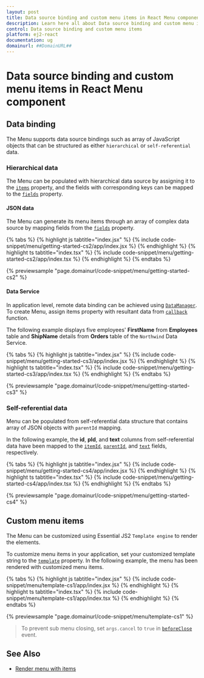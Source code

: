 ```yaml
---
layout: post
title: Data source binding and custom menu items in React Menu component | Syncfusion
description: Learn here all about Data source binding and custom menu items in Syncfusion React Menu component of Syncfusion Essential JS 2 and more.
control: Data source binding and custom menu items 
platform: ej2-react
documentation: ug
domainurl: ##DomainURL##
---
```


# Data source binding and custom menu items in React Menu component

## Data binding

The Menu supports data source bindings such as array of JavaScript objects that can be structured as either `hierarchical` or `self-referential` data.

### Hierarchical data

The Menu can be populated with hierarchical data source by assigning it to the [`items`](https://ej2.syncfusion.com/react/documentation/api/menu/menuItemModel#items) property, and the fields with corresponding keys can be mapped to the [`fields`](https://ej2.syncfusion.com/react/documentation/api/menu/fieldSettingsModel) property.

#### JSON data

The Menu can generate its menu items through an array of complex data source by mapping fields from the [`fields`](https://ej2.syncfusion.com/react/documentation/api/menu/fieldSettingsModel) property.

{% tabs %}
{% highlight js tabtitle="index.jsx" %}
{% include code-snippet/menu/getting-started-cs2/app/index.jsx %}
{% endhighlight %}
{% highlight ts tabtitle="index.tsx" %}
{% include code-snippet/menu/getting-started-cs2/app/index.tsx %}
{% endhighlight %}
{% endtabs %}

 {% previewsample "page.domainurl/code-snippet/menu/getting-started-cs2" %}

#### Data Service

In application level, remote data binding can be achieved using [`DataManager`](https://ej2.syncfusion.com/angular/documentation/data). To create Menu, assign items property with resultant data from [`callback`](https://ej2.syncfusion.com/documentation/api/data/deferred#then) function.

The following example displays five employees' **FirstName** from **Employees** table and **ShipName** details from **Orders** table of the `Northwind` Data Service.

{% tabs %}
{% highlight js tabtitle="index.jsx" %}
{% include code-snippet/menu/getting-started-cs3/app/index.jsx %}
{% endhighlight %}
{% highlight ts tabtitle="index.tsx" %}
{% include code-snippet/menu/getting-started-cs3/app/index.tsx %}
{% endhighlight %}
{% endtabs %}

 {% previewsample "page.domainurl/code-snippet/menu/getting-started-cs3" %}

### Self-referential data

Menu can be populated from self-referential data structure that contains array of JSON objects with `parentId` mapping.

In the following example, the **id**, **pId**, and **text** columns from self-referential data have been mapped to the [`itemId`](https://ej2.syncfusion.com/react/documentation/api/menu/fieldSettingsModel/#itemid), [`parentId`](https://ej2.syncfusion.com/react/documentation/api/menu/fieldSettingsModel/#parentid), and [`text`](https://ej2.syncfusion.com/react/documentation/api/menu/fieldSettingsModel/#text) fields, respectively.

{% tabs %}
{% highlight js tabtitle="index.jsx" %}
{% include code-snippet/menu/getting-started-cs4/app/index.jsx %}
{% endhighlight %}
{% highlight ts tabtitle="index.tsx" %}
{% include code-snippet/menu/getting-started-cs4/app/index.tsx %}
{% endhighlight %}
{% endtabs %}

 {% previewsample "page.domainurl/code-snippet/menu/getting-started-cs4" %}

## Custom menu items

The Menu can be customized using Essential JS2 `Template engine` to render the elements.

To customize menu items in your application, set your customized template string to the [`template`](https://ej2.syncfusion.com/react/documentation/api/menu#template) property. In the following example, the menu has been rendered with customized menu items.

{% tabs %}
{% highlight js tabtitle="index.jsx" %}
{% include code-snippet/menu/template-cs1/app/index.jsx %}
{% endhighlight %}
{% highlight ts tabtitle="index.tsx" %}
{% include code-snippet/menu/template-cs1/app/index.tsx %}
{% endhighlight %}
{% endtabs %}

 {% previewsample "page.domainurl/code-snippet/menu/template-cs1" %}

>To prevent sub menu closing, set `args.cancel` to `true` in [`beforeClose`](https://ej2.syncfusion.com/react/documentation/api/menu#beforeclose) event.

## See Also

* [Render menu with items](./getting-started#getting-started)
